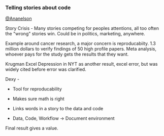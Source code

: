 ### Telling stories about code

[@Ananelson](http://www.twitter.com/Ananelson)

Story Crisis - Many stories competing for peoples attentions, all too often the "wrong" stories win. Could be in politics, marketing, anywhere. 

Example around cancer research, a major concern is reproducabiity. 1.3 million dollars to verify findings of 50 high profile papers. Meta analysis, whoever pays for the study gets the results that they want. 

Krugman Excel Depression in NYT as another result, excel error, but was widely cited before error was clarified.

Dexy -

* Tool for reproducability
* Makes sure math is right

* Links words in a story to the data and code
* Data, Code, Workflow -> Document environment

Final result gives a value. 